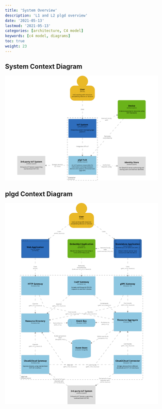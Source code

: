 ```yaml
---
title: 'System Overview'
description: 'L1 and L2 plgd overview'
date: '2021-05-13'
lastmod: '2021-05-13'
categories: [architecture, C4 model]
keywords: [c4 model, diagrams]
toc: true
weight: 23
---
```


## System Context Diagram

![L1](../static/system-plgd.svg "medium-zoom-image")

## plgd Context Diagram

![L2](../static/container-plgd.svg "medium-zoom-image")
